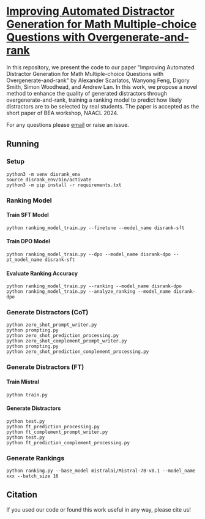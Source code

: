 # [Improving Automated Distractor Generation for Math Multiple-choice Questions with Overgenerate-and-rank]()

In this repository, we present the code to our paper "Improving Automated Distractor Generation for Math Multiple-choice Questions with Overgenerate-and-rank" by Alexander Scarlatos, Wanyong Feng, Digory Smith, Simon Woodhead, and Andrew Lan. In this work, we propose a novel method to enhance the quality of generated distractors through overgenerate-and-rank, training a ranking model to predict how likely distractors are to be selected by real students. The paper is accepted as the short paper of BEA workshop, NAACL 2024.

For any questions please [email](mailto:wanyongfeng@umass.edu) or raise an issue.

## Running

### Setup
```
python3 -m venv disrank_env
source disrank_env/bin/activate
python3 -m pip install -r requirements.txt
```

### Ranking Model
#### Train SFT Model
```
python ranking_model_train.py --finetune --model_name disrank-sft
```

#### Train DPO Model
```
python ranking_model_train.py --dpo --model_name disrank-dpo --pt_model_name disrank-sft
```

#### Evaluate Ranking Accuracy
```
python ranking_model_train.py --ranking --model_name disrank-dpo
python ranking_model_train.py --analyze_ranking --model_name disrank-dpo
```

### Generate Distractors (CoT)
```
python zero_shot_prompt_writer.py
python prompting.py
python zero_shot_prediction_processing.py
python zero_shot_complement_prompt_writer.py
python prompting.py
python zero_shot_prediction_complement_processing.py
```

### Generate Distractors (FT)
#### Train Mistral
```
python train.py
```
#### Generate Distractors
```
python test.py
python ft_prediction_processing.py
python ft_complement_prompt_writer.py
python test.py
python ft_prediction_complement_processing.py
```

### Generate Rankings
```
python ranking.py --base_model mistralai/Mistral-7B-v0.1 --model_name xxx --batch_size 16
```

## Citation
If you used our code or found this work useful in any way, please cite us!
```
```
